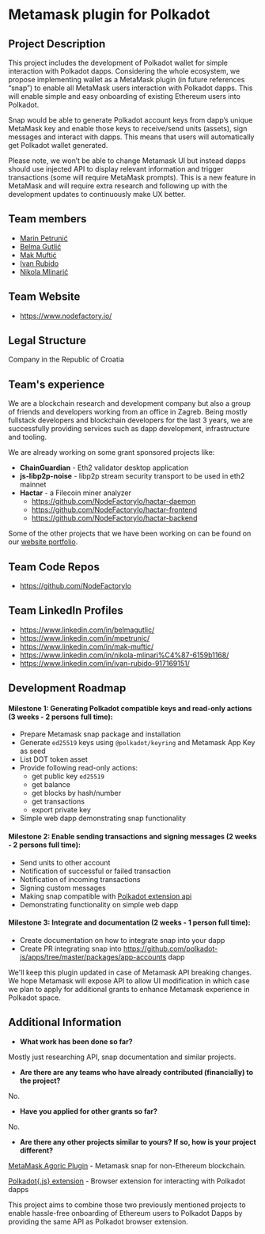 # Metamask plugin for Polkadot

## Project Description
This project includes the development of Polkadot wallet for simple interaction with Polkadot dapps. Considering the whole ecosystem, we propose implementing wallet as a MetaMask plugin (in future references “snap”) to enable all MetaMask users interaction with Polkadot dapps. This will enable simple and easy onboarding of existing Ethereum users into Polkadot.

Snap would be able to generate Polkadot account keys from dapp’s unique MetaMask key and enable those keys to receive/send units (assets), sign messages and interact with dapps. This means that users will automatically get Polkadot wallet generated.

Please note, we won’t be able to change Metamask UI but instead dapps should use injected API to display relevant information and trigger transactions (some will require MetaMask prompts). This is a new feature in MetaMask and will require extra research and following up with the development updates to continuously make UX better.

## Team members
* [Marin Petrunić](https://github.com/mpetrunic)
* [Belma Gutlić](https://github.com/morrigan)
* [Mak Muftić](https://github.com/MakMuftic)
* [Ivan Rubido](https://github.com/irubido)
* [Nikola Mlinarić](https://github.com/nmlinaric)


## Team Website	
* https://www.nodefactory.io/

## Legal Structure 
Company in the Republic of Croatia

## Team's experience
We are a blockchain research and development company but also a group of friends and developers working from an office in Zagreb. Being mostly fullstack developers and blockchain developers for the last 3 years, we are successfully providing services such as dapp development, infrastructure and tooling.

We are already working on some grant sponsored projects like:
* **ChainGuardian** - Eth2 validator desktop application 
* **js-libp2p-noise** - libp2p stream security transport to be used in eth2 mainnet
* **Hactar** - a Filecoin miner analyzer
    * https://github.com/NodeFactoryIo/hactar-daemon
    * https://github.com/NodeFactoryIo/hactar-frontend
    * https://github.com/NodeFactoryIo/hactar-backend

Some of the other projects that we have been working on can be found on our [website portfolio](https://www.nodefactory.io/portfolio/).

## Team Code Repos
* https://github.com/NodeFactoryIo

## Team LinkedIn Profiles
* https://www.linkedin.com/in/belmagutlic/
* https://www.linkedin.com/in/mpetrunic/
* https://www.linkedin.com/in/mak-muftic/
* https://www.linkedin.com/in/nikola-mlinari%C4%87-6159b1168/
* https://www.linkedin.com/in/ivan-rubido-917169151/


## Development Roadmap

#### Milestone 1: Generating Polkadot compatible keys and read-only actions (3 weeks - 2 persons full time):
* Prepare Metamask snap package and installation
* Generate `ed25519` keys using `@polkadot/keyring` and Metamask App Key as seed
* List DOT token asset
* Provide following read-only actions:
    * get public key `ed25519`
    * get balance
    * get blocks by hash/number
    * get transactions
    * export private key
* Simple web dapp demonstrating snap functionality

#### Milestone 2: Enable sending transactions and signing messages (2 weeks - 2 persons full time):
* Send units to other account
* Notification of successful or failed transaction
* Notification of incoming transactions
* Signing custom messages
* Making snap compatible with [Polkadot extension api](https://github.com/polkadot-js/extension#api-interface)
* Demonstrating functionality on simple web dapp


#### Milestone 3: Integrate and documentation (2 weeks - 1 person full time):
* Create documentation on how to integrate snap into your dapp
* Create PR integrating snap into https://github.com/polkadot-js/apps/tree/master/packages/app-accounts dapp

We'll keep this plugin updated in case of Metamask API breaking changes. We hope Metamask will expose API to allow UI modification
in which case we plan to apply for additional grants to enhance Metamask experience in Polkadot space.

## Additional Information
* **What work has been done so far?**

Mostly just researching API, snap documentation and similar projects.

* **Are there are any teams who have already contributed (financially) to the project?**

No.

* **Have you applied for other grants so far?**

No.

* **Are there any other projects similar to yours? If so, how is your project different?**

[MetaMask Agoric Plugin](https://github.com/danfinlay/metamask-agoric-plugin) - Metamask snap for non-Ethereum blockchain.

[Polkadot{.js} extension](https://github.com/polkadot-js/extension#api-interface) - Browser extension for interacting with Polkadot dapps

This project aims to combine those two previously mentioned projects to enable hassle-free onboarding of Ethereum users to Polkadot Dapps by providing the same API as Polkadot browser extension.